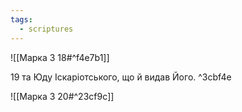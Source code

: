 ```yaml
---
tags:
  - scriptures
---
```


![[Марка 3 18#^f4e7b1]]

19 та Юду Іскаріотського, що й видав Його. ^3cbf4e

![[Марка 3 20#^23cf9c]]